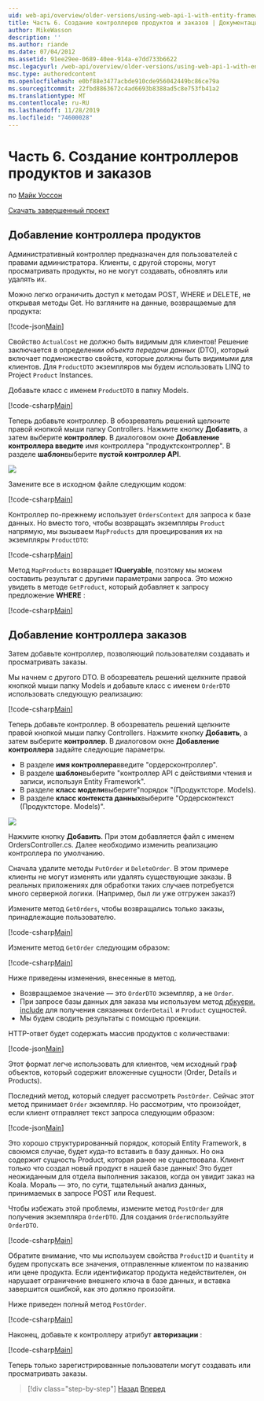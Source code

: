 ```yaml
---
uid: web-api/overview/older-versions/using-web-api-1-with-entity-framework-5/using-web-api-with-entity-framework-part-6
title: Часть 6. Создание контроллеров продуктов и заказов | Документация Майкрософт
author: MikeWasson
description: ''
ms.author: riande
ms.date: 07/04/2012
ms.assetid: 91ee29ee-0689-40ee-914a-e7dd733b6622
msc.legacyurl: /web-api/overview/older-versions/using-web-api-1-with-entity-framework-5/using-web-api-with-entity-framework-part-6
msc.type: authoredcontent
ms.openlocfilehash: e0bf88e3477acbde910cde956042449bc86ce79a
ms.sourcegitcommit: 22fbd8863672c4ad6693b8388ad5c8e753fb41a2
ms.translationtype: MT
ms.contentlocale: ru-RU
ms.lasthandoff: 11/28/2019
ms.locfileid: "74600028"
---
```

# <a name="part-6-creating-product-and-order-controllers"></a>Часть 6. Создание контроллеров продуктов и заказов

по [Майк Уоссон](https://github.com/MikeWasson)

[Скачать завершенный проект](https://code.msdn.microsoft.com/ASP-NET-Web-API-with-afa30545)

## <a name="add-a-products-controller"></a>Добавление контроллера продуктов

Административный контроллер предназначен для пользователей с правами администратора. Клиенты, с другой стороны, могут просматривать продукты, но не могут создавать, обновлять или удалять их.

Можно легко ограничить доступ к методам POST, WHERE и DELETE, не открывая методы Get. Но взгляните на данные, возвращаемые для продукта:

[!code-json[Main](using-web-api-with-entity-framework-part-6/samples/sample1.json?highlight=1)]

Свойство `ActualCost` не должно быть видимым для клиентов! Решение заключается в определении *объекта передачи данных* (DTO), который включает подмножество свойств, которые должны быть видимыми для клиентов. Для `ProductDTO` экземпляров мы будем использовать LINQ to Project `Product` Instances.

Добавьте класс с именем `ProductDTO` в папку Models.

[!code-csharp[Main](using-web-api-with-entity-framework-part-6/samples/sample2.cs)]

Теперь добавьте контроллер. В обозреватель решений щелкните правой кнопкой мыши папку Controllers. Нажмите кнопку **Добавить**, а затем выберите **контроллер**. В диалоговом окне **Добавление контроллера введите** имя контроллера &quot;продуктсконтроллер&quot;. В разделе **шаблон**выберите **пустой контроллер API**.

![](using-web-api-with-entity-framework-part-6/_static/image1.png)

Замените все в исходном файле следующим кодом:

[!code-csharp[Main](using-web-api-with-entity-framework-part-6/samples/sample3.cs)]

Контроллер по-прежнему использует `OrdersContext` для запроса к базе данных. Но вместо того, чтобы возвращать экземпляры `Product` напрямую, мы вызываем `MapProducts` для проецирования их на экземпляры `ProductDTO`:

[!code-csharp[Main](using-web-api-with-entity-framework-part-6/samples/sample4.cs?highlight=1)]

Метод `MapProducts` возвращает **IQueryable**, поэтому мы можем составить результат с другими параметрами запроса. Это можно увидеть в методе `GetProduct`, который добавляет к запросу предложение **WHERE** :

[!code-csharp[Main](using-web-api-with-entity-framework-part-6/samples/sample5.cs?highlight=2)]

## <a name="add-an-orders-controller"></a>Добавление контроллера заказов

Затем добавьте контроллер, позволяющий пользователям создавать и просматривать заказы.

Мы начнем с другого DTO. В обозреватель решений щелкните правой кнопкой мыши папку Models и добавьте класс с именем `OrderDTO` использовать следующую реализацию:

[!code-csharp[Main](using-web-api-with-entity-framework-part-6/samples/sample6.cs)]

Теперь добавьте контроллер. В обозреватель решений щелкните правой кнопкой мыши папку Controllers. Нажмите кнопку **Добавить**, а затем выберите **контроллер**. В диалоговом окне **Добавление контроллера** задайте следующие параметры.

- В разделе **имя контроллера**введите "ордерсконтроллер".
- В разделе **шаблон**выберите "контроллер API с действиями чтения и записи, используя Entity Framework".
- В разделе **класс модели**выберите&quot;порядок &quot;(Продуктсторе. Models).
- В разделе **класс контекста данных**выберите &quot;Ордерсконтекст (Продуктсторе. Models)&quot;.

![](using-web-api-with-entity-framework-part-6/_static/image2.png)

Нажмите кнопку **Добавить**. При этом добавляется файл с именем OrdersController.cs. Далее необходимо изменить реализацию контроллера по умолчанию.

Сначала удалите методы `PutOrder` и `DeleteOrder`. В этом примере клиенты не могут изменять или удалять существующие заказы. В реальных приложениях для обработки таких случаев потребуется много серверной логики. (Например, был ли уже отгружен заказ?)

Измените метод `GetOrders`, чтобы возвращались только заказы, принадлежащие пользователю.

[!code-csharp[Main](using-web-api-with-entity-framework-part-6/samples/sample7.cs)]

Измените метод `GetOrder` следующим образом:

[!code-csharp[Main](using-web-api-with-entity-framework-part-6/samples/sample8.cs)]

Ниже приведены изменения, внесенные в метод.

- Возвращаемое значение — это `OrderDTO` экземпляр, а не `Order`.
- При запросе базы данных для заказа мы используем метод [дбкуери. include](https://msdn.microsoft.com/library/gg696395) для получения связанных `OrderDetail` и `Product` сущностей.
- Мы будем сводить результаты с помощью проекции.

HTTP-ответ будет содержать массив продуктов с количествами:

[!code-json[Main](using-web-api-with-entity-framework-part-6/samples/sample9.json)]

Этот формат легче использовать для клиентов, чем исходный граф объектов, который содержит вложенные сущности (Order, Details и Products).

Последний метод, который следует рассмотреть `PostOrder`. Сейчас этот метод принимает `Order` экземпляр. Но рассмотрим, что произойдет, если клиент отправляет текст запроса следующим образом:

[!code-json[Main](using-web-api-with-entity-framework-part-6/samples/sample10.json)]

Это хорошо структурированный порядок, который Entity Framework, в своюмся случае, будет куда-то вставить в базу данных. Но она содержит сущность Product, которая ранее не существовала. Клиент только что создал новый продукт в нашей базе данных! Это будет неожиданным для отдела выполнения заказов, когда он увидит заказ на Koala. Мораль — это, по сути, тщательный анализ данных, принимаемых в запросе POST или Request.

Чтобы избежать этой проблемы, измените метод `PostOrder` для получения экземпляра `OrderDTO`. Для создания `Order`используйте `OrderDTO`.

[!code-csharp[Main](using-web-api-with-entity-framework-part-6/samples/sample11.cs)]

Обратите внимание, что мы используем свойства `ProductID` и `Quantity` и будем пропускать все значения, отправленные клиентом по названию или цене продукта. Если идентификатор продукта недействителен, он нарушает ограничение внешнего ключа в базе данных, и вставка завершится ошибкой, как это должно произойти.

Ниже приведен полный метод `PostOrder`.

[!code-csharp[Main](using-web-api-with-entity-framework-part-6/samples/sample12.cs)]

Наконец, добавьте к контроллеру атрибут **авторизации** :

[!code-csharp[Main](using-web-api-with-entity-framework-part-6/samples/sample13.cs)]

Теперь только зарегистрированные пользователи могут создавать или просматривать заказы.

> [!div class="step-by-step"]
> [Назад](using-web-api-with-entity-framework-part-5.md)
> [Вперед](using-web-api-with-entity-framework-part-7.md)
